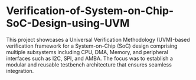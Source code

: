 # Verification-of-System-on-Chip-SoC-Design-using-UVM
This project showcases a Universal Verification Methodology (UVM)-based verification framework for a System-on-Chip (SoC) design comprising multiple subsystems including CPU, DMA, Memory, and peripheral interfaces such as I2C, SPI, and AMBA. The focus was to establish a modular and reusable testbench architecture that ensures seamless integration.
